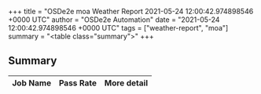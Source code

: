 +++
title = "OSDe2e moa Weather Report 2021-05-24 12:00:42.974898546 +0000 UTC"
author = "OSDe2e Automation"
date = "2021-05-24 12:00:42.974898546 +0000 UTC"
tags = ["weather-report", "moa"]
summary = "<table class=\"summary\"></table>"
+++
## Summary

| Job Name | Pass Rate | More detail |
|----------|-----------|-------------|



